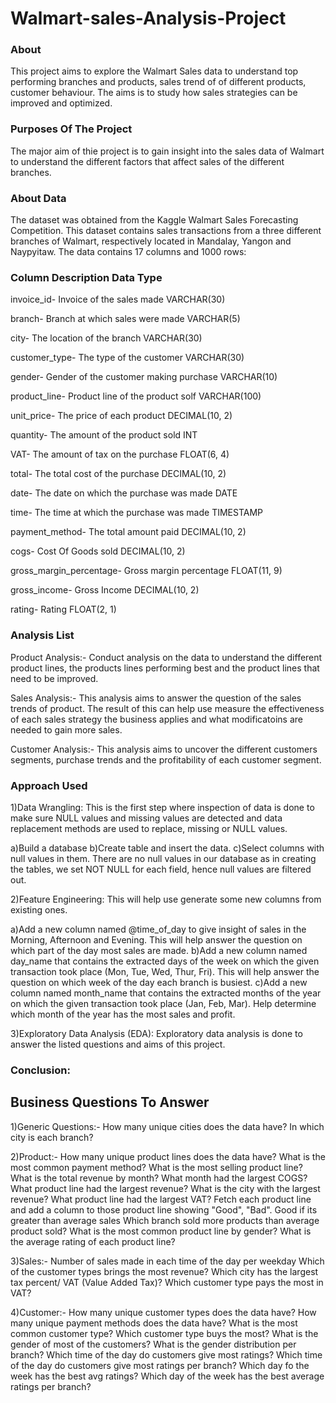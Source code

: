 # Walmart-sales-Analysis-Project
### About
This project aims to explore the Walmart Sales data to understand top performing branches and products, sales trend of of different products, customer behaviour. The aims is to study how sales strategies can be improved and optimized. 

### Purposes Of The Project
The major aim of thie project is to gain insight into the sales data of Walmart to understand the different factors that affect sales of the different branches.

### About Data
The dataset was obtained from the Kaggle Walmart Sales Forecasting Competition. This dataset contains sales transactions from a three different branches of Walmart, respectively located in Mandalay, Yangon and Naypyitaw. The data contains 17 columns and 1000 rows:

### Column	Description	Data Type
invoice_id-	Invoice of the sales made	VARCHAR(30)

branch-	Branch at which sales were made	VARCHAR(5)

city-	The location of the branch	VARCHAR(30)

customer_type-	The type of the customer	VARCHAR(30)

gender-	Gender of the customer making purchase	VARCHAR(10)

product_line-	Product line of the product solf	VARCHAR(100)

unit_price-	The price of each product	DECIMAL(10, 2)

quantity-	The amount of the product sold	INT

VAT-	The amount of tax on the purchase	FLOAT(6, 4)

total-	The total cost of the purchase	DECIMAL(10, 2)

date-	The date on which the purchase was made	DATE

time-	The time at which the purchase was made	TIMESTAMP

payment_method-	The total amount paid	DECIMAL(10, 2)

cogs-	Cost Of Goods sold	DECIMAL(10, 2)

gross_margin_percentage-	Gross margin percentage	FLOAT(11, 9)

gross_income-	Gross Income	DECIMAL(10, 2)

rating-	Rating	FLOAT(2, 1)

### Analysis List
Product Analysis:-
Conduct analysis on the data to understand the different product lines, the products lines performing best and the product lines that need to be improved.

Sales Analysis:-
This analysis aims to answer the question of the sales trends of product. The result of this can help use measure the effectiveness of each sales strategy the business applies and what modificatoins are needed to gain more sales.

Customer Analysis:-
This analysis aims to uncover the different customers segments, purchase trends and the profitability of each customer segment.

### Approach Used
1)Data Wrangling: This is the first step where inspection of data is done to make sure NULL values and missing values are detected and data replacement methods are used to replace, missing or NULL values.

 a)Build a database
 b)Create table and insert the data.
 c)Select columns with null values in them. There are no null values in our database as in creating the tables, we set NOT NULL for each field, hence null values are 
  filtered out.
  
2)Feature Engineering: This will help use generate some new columns from existing ones.

 a)Add a new column named @time_of_day to give insight of sales in the Morning, Afternoon and Evening. This will help answer the question on which part of the day most sales are made.
 b)Add a new column named day_name that contains the extracted days of the week on which the given transaction took place (Mon, Tue, Wed, Thur, Fri). This will help answer 
 the question on which week of the day each branch is busiest.
 c)Add a new column named month_name that contains the extracted months of the year on which the given transaction took place (Jan, Feb, Mar). Help determine which month of 
 the year has the most sales and profit.
 
3)Exploratory Data Analysis (EDA): Exploratory data analysis is done to answer the listed questions and aims of this project.

### Conclusion:
## Business Questions To Answer

1)Generic Questions:-
How many unique cities does the data have?
In which city is each branch?

2)Product:-
How many unique product lines does the data have?
What is the most common payment method?
What is the most selling product line?
What is the total revenue by month?
What month had the largest COGS?
What product line had the largest revenue?
What is the city with the largest revenue?
What product line had the largest VAT?
Fetch each product line and add a column to those product line showing "Good", "Bad". Good if its greater than average sales
Which branch sold more products than average product sold?
What is the most common product line by gender?
What is the average rating of each product line?

3)Sales:-
Number of sales made in each time of the day per weekday
Which of the customer types brings the most revenue?
Which city has the largest tax percent/ VAT (Value Added Tax)?
Which customer type pays the most in VAT?

4)Customer:-
How many unique customer types does the data have?
How many unique payment methods does the data have?
What is the most common customer type?
Which customer type buys the most?
What is the gender of most of the customers?
What is the gender distribution per branch?
Which time of the day do customers give most ratings?
Which time of the day do customers give most ratings per branch?
Which day fo the week has the best avg ratings?
Which day of the week has the best average ratings per branch?
